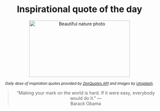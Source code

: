 
<div align="center">

# Inspirational quote of the day

<img src="./data/photo.jpeg" alt="Beautiful nature photo" width="320" height="180">

<sub><i>Daily dose of inspiration quotes provided by [ZenQuotes API](https://zenquotes.io/) and images by [Unsplash](https://unsplash.com/).</i></sub>


<blockquote>&ldquo;Making your mark on the world is hard. If it were easy, everybody would do it.&rdquo; &mdash; <footer>Barack Obama</footer></blockquote>

</div>
